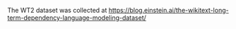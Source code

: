 The WT2 dataset was collected at https://blog.einstein.ai/the-wikitext-long-term-dependency-language-modeling-dataset/
